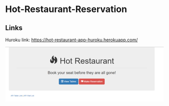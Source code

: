 # Hot-Restaurant-Reservation

## Links 

Huroku link:  https://hot-restaurant-app-huroku.herokuapp.com/


![HTML](./images/HotRestaurant.png )


